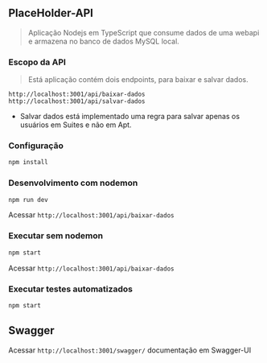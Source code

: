 ## PlaceHolder-API

> Aplicação Nodejs em TypeScript que consume dados de uma webapi e armazena no banco de dados MySQL local.

### Escopo da API

> Está aplicação contém dois endpoints, para baixar e salvar dados.

`http://localhost:3001/api/baixar-dados`
`http://localhost:3001/api/salvar-dados`

  * Salvar dados está implementado uma regra para salvar apenas os usuários em Suites e não em Apt.

### Configuração

```bash
npm install
```

### Desenvolvimento com nodemon

```bash
npm run dev
```
Acessar `http://localhost:3001/api/baixar-dados`

### Executar sem nodemon

```bash
npm start
```

Acessar `http://localhost:3001/api/baixar-dados`


### Executar testes automatizados

```bash
npm start
```

## Swagger

Acessar `http://localhost:3001/swagger/` documentação em Swagger-UI



